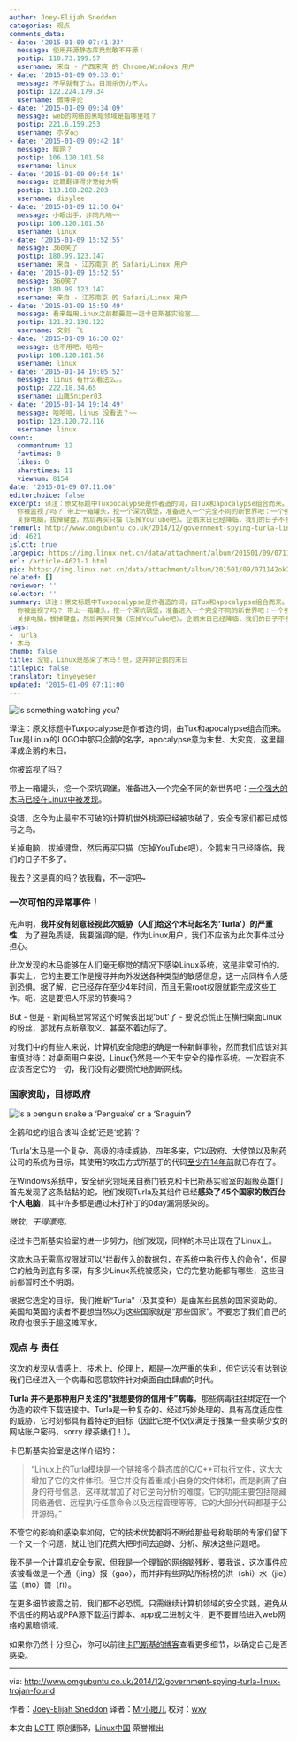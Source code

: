 ```yaml
---
author: Joey-Elijah Sneddon
categories: 观点
comments_data:
- date: '2015-01-09 07:41:33'
  message: 使用开源静态库竟然敢不开源！
  postip: 110.73.199.57
  username: 来自 - 广西来宾 的 Chrome/Windows 用户
- date: '2015-01-09 09:33:01'
  message: 不早就有了么。目测杀伤力不大。
  postip: 122.224.179.34
  username: 微博评论
- date: '2015-01-09 09:34:09'
  message: web的网络的黑暗领域是指哪里哇？
  postip: 221.6.159.253
  username: 朩ダo○
- date: '2015-01-09 09:42:18'
  message: 暗网？
  postip: 106.120.101.58
  username: linux
- date: '2015-01-09 09:54:16'
  message: 这篇翻译得非常给力啊
  postip: 113.108.202.203
  username: disylee
- date: '2015-01-09 12:50:04'
  message: 小眼出手，非同凡响~~
  postip: 106.120.101.58
  username: linux
- date: '2015-01-09 15:52:55'
  message: 360笑了
  postip: 180.99.123.147
  username: 来自 - 江苏南京 的 Safari/Linux 用户
- date: '2015-01-09 15:52:55'
  message: 360笑了
  postip: 180.99.123.147
  username: 来自 - 江苏南京 的 Safari/Linux 用户
- date: '2015-01-09 15:59:49'
  message: 看来每用Linux之前都要逛一逛卡巴斯基实验室……
  postip: 121.32.130.122
  username: 文剑一飞
- date: '2015-01-09 16:30:02'
  message: 也不用吧，哈哈~
  postip: 106.120.101.58
  username: linux
- date: '2015-01-14 19:05:52'
  message: linus 有什么看法么。。
  postip: 222.18.34.65
  username: 山鹰Sniper03
- date: '2015-01-14 19:14:49'
  message: 哈哈哈，linus 没看法？~~
  postip: 123.120.72.116
  username: linux
count:
  commentnum: 12
  favtimes: 0
  likes: 0
  sharetimes: 11
  viewnum: 8154
date: '2015-01-09 07:11:00'
editorchoice: false
excerpt: 译注：原文标题中Tuxpocalypse是作者造的词，由Tux和apocalypse组合而来。Tux是Linux的LOGO中那只企鹅的名字，apocalypse意为末世、大灾变，这里翻译成企鹅的末日。
  你被监视了吗？ 带上一箱罐头，挖一个深坑碉堡，准备进入一个完全不同的新世界吧：一个强大的木马已经在Linux中被发现。 没错，迄今为止最牢不可破的计算机世外桃源已经被攻破了，安全专家们都已成惊弓之鸟。
  关掉电脑，拔掉键盘，然后再买只猫（忘掉YouTube吧）。企鹅末日已经降临，我们的日子不多了。 我去？这是真的吗？依我看，不一定吧~ 一次可怕的异常事件！ 先声明
fromurl: http://www.omgubuntu.co.uk/2014/12/government-spying-turla-linux-trojan-found
id: 4621
islctt: true
largepic: https://img.linux.net.cn/data/attachment/album/201501/09/071142ok2co242fprl1j24.jpg
url: /article-4621-1.html
pic: https://img.linux.net.cn/data/attachment/album/201501/09/071142ok2co242fprl1j24.jpg.thumb.jpg
related: []
reviewer: ''
selector: ''
summary: 译注：原文标题中Tuxpocalypse是作者造的词，由Tux和apocalypse组合而来。Tux是Linux的LOGO中那只企鹅的名字，apocalypse意为末世、大灾变，这里翻译成企鹅的末日。
  你被监视了吗？ 带上一箱罐头，挖一个深坑碉堡，准备进入一个完全不同的新世界吧：一个强大的木马已经在Linux中被发现。 没错，迄今为止最牢不可破的计算机世外桃源已经被攻破了，安全专家们都已成惊弓之鸟。
  关掉电脑，拔掉键盘，然后再买只猫（忘掉YouTube吧）。企鹅末日已经降临，我们的日子不多了。 我去？这是真的吗？依我看，不一定吧~ 一次可怕的异常事件！ 先声明
tags:
- Turla
- 木马
thumb: false
title: 没错，Linux是感染了木马！但，这并非企鹅的末日
titlepic: false
translator: tinyeyeser
updated: '2015-01-09 07:11:00'
---
```


![Is something watching you?](/data/attachment/album/201501/09/071142ok2co242fprl1j24.jpg)


译注：原文标题中Tuxpocalypse是作者造的词，由Tux和apocalypse组合而来。Tux是Linux的LOGO中那只企鹅的名字，apocalypse意为末世、大灾变，这里翻译成企鹅的末日。


你被监视了吗？


带上一箱罐头，挖一个深坑碉堡，准备进入一个完全不同的新世界吧：[一个强大的木马已经在Linux中被发现](https://securelist.com/blog/research/67962/the-penquin-turla-2/)。


没错，迄今为止最牢不可破的计算机世外桃源已经被攻破了，安全专家们都已成惊弓之鸟。


关掉电脑，拔掉键盘，然后再买只猫（忘掉YouTube吧）。企鹅末日已经降临，我们的日子不多了。


我去？这是真的吗？依我看，不一定吧~


### 一次可怕的异常事件！


先声明，**我并没有刻意轻视此次威胁（人们给这个木马起名为‘Turla’）的严重性**，为了避免质疑，我要强调的是，作为Linux用户，我们不应该为此次事件过分担心。


此次发现的木马能够在人们毫无察觉的情况下感染Linux系统，这是非常可怕的。事实上，它的主要工作是搜寻并向外发送各种类型的敏感信息，这一点同样令人感到恐惧。据了解，它已经存在至少4年时间，而且无需root权限就能完成这些工作。呃，这是要把人吓尿的节奏吗？


But - 但是 - 新闻稿里常常这个时候该出现‘but’了 - 要说恐慌正在横扫桌面Linux的粉丝，那就有点断章取义、甚至不着边际了。


对我们中的有些人来说，计算机安全隐患的确是一种新鲜事物，然而我们应该对其审慎对待：对桌面用户来说，Linux仍然是一个天生安全的操作系统。一次瑕疵不应该否定它的一切，我们没有必要慌忙地割断网线。


### 国家资助，目标政府


![Is a penguin snake a ‘Penguake’ or a ‘Snaguin’?](/data/attachment/album/201501/09/071143itt5xhzrt5nu4nn6.jpg)


企鹅和蛇的组合该叫‘企蛇’还是‘蛇鹅’？


‘Turla’木马是一个复杂、高级的持续威胁，四年多来，它以政府、大使馆以及制药公司的系统为目标，其使用的攻击方式所基于的代码[至少在14年前](https://twitter.com/joernchen/status/542060412188262400)就已存在了。


在Windows系统中，安全研究领域来自赛门铁克和卡巴斯基实验室的超级英雄们首先发现了这条黏黏的蛇，他们发现Turla及其组件已经**感染了45个国家的数百台个人电脑**，其中许多都是通过未打补丁的0day漏洞感染的。


*微软，干得漂亮。*


经过卡巴斯基实验室的进一步努力，他们发现，同样的木马出现在了Linux上。


这款木马无需高权限就可以“拦截传入的数据包，在系统中执行传入的命令”，但是它的触角到底有多深，有多少Linux系统被感染，它的完整功能都有哪些，这些目前都暂时还不明朗。


根据它选定的目标，我们推断“Turla”（及其变种）是由某些民族的国家资助的。美国和英国的读者不要想当然以为这些国家就是“那些国家”。不要忘了我们自己的政府也很乐于趟这摊浑水。


### 观点 与 责任


这次的发现从情感上、技术上、伦理上，都是一次严重的失利，但它远没有达到说我们已经进入一个病毒和恶意软件针对桌面自由肆虐的时代。


**Turla 并不是那种用户关注的“我想要你的信用卡”病毒**，那些病毒往往绑定在一个伪造的软件下载链接中。Turla是一种复杂的、经过巧妙处理的、具有高度适应性的威胁，它时刻都具有着特定的目标（因此它绝不仅仅满足于搜集一些卖萌少女的网站账户密码，sorry 绿茶婊们！）。


卡巴斯基实验室是这样介绍的：



> 
> “Linux上的Turla模块是一个链接多个静态库的C/C++可执行文件，这大大增加了它的文件体积。但它并没有着重减小自身的文件体积，而是剥离了自身的符号信息，这样就增加了对它逆向分析的难度。它的功能主要包括隐藏网络通信、远程执行任意命令以及远程管理等等。它的大部分代码都基于公开源码。”
> 
> 
> 


不管它的影响和感染率如何，它的技术优势都将不断给那些号称聪明的专家们留下一个又一个问题，就让他们花费大把时间去追踪、分析、解决这些问题吧。


我不是一个计算机安全专家，但我是一个理智的网络脑残粉，要我说，这次事件应该被看做是一个通（jing）报（gao），而并非有些网站所标榜的洪（shi）水（jie）猛（mo）兽（ri）。


在更多细节披露之前，我们都不必恐慌。只需继续计算机领域的安全实践，避免从不信任的网站或PPA源下载运行脚本、app或二进制文件，更不要冒险进入web网络的黑暗领域。


如果你仍然十分担心，你可以前往[卡巴斯基的博客](https://securelist.com/blog/research/67962/the-penquin-turla-2/)查看更多细节，以确定自己是否感染。




---


via: <http://www.omgubuntu.co.uk/2014/12/government-spying-turla-linux-trojan-found>


作者：[Joey-Elijah Sneddon](https://plus.google.com/117485690627814051450/?rel=author) 译者：[Mr小眼儿](http://blog.csdn.net/tinyeyeser) 校对：[wxy](https://github.com/wxy)


本文由 [LCTT](https://github.com/LCTT/TranslateProject) 原创翻译，[Linux中国](http://linux.cn/) 荣誉推出
